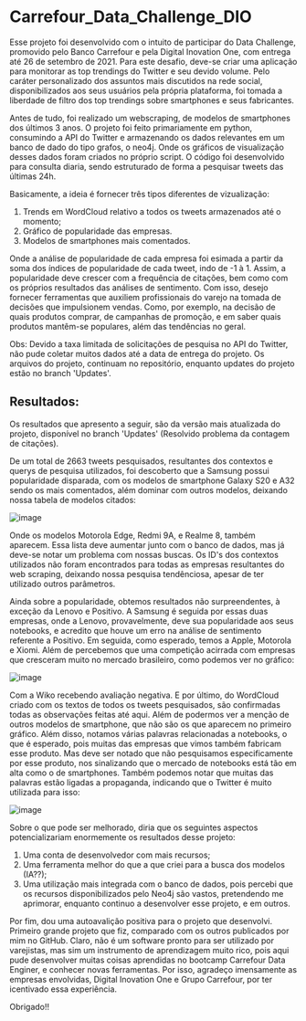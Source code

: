 # Carrefour_Data_Challenge_DIO

  Esse projeto foi desenvolvido com o intuito de participar do Data Challenge, promovido pelo Banco Carrefour e pela Digital Inovation One, com entrega até 26 de setembro de 2021. 
Para este desafio, deve-se criar uma aplicação para monitorar as top trendings do Twitter e seu devido volume. Pelo caráter personalizado dos assuntos mais discutidos na rede 
social, disponibilizados aos seus usuários pela própria plataforma, foi tomada a liberdade de filtro dos top trendings sobre smartphones e seus fabricantes.

   Antes de tudo, foi realizado um webscraping, de modelos de smartphones dos últimos 3 anos. O projeto foi feito primariamente em python, consumindo a API do Twitter e armazenando os dados relevantes em um banco de dado do tipo grafos, o neo4j. Onde os gráficos de visualização desses dados foram criados no próprio script. O código foi desenvolvido para consulta diaria, sendo estruturado de forma a pesquisar tweets das últimas 24h.

 Basicamente, a ideia é fornecer três tipos diferentes de vizualização:
1) Trends em WordCloud relativo a todos os tweets armazenados até o momento; 
2) Gráfico de popularidade das empresas.
3) Modelos de smartphones mais comentados.

 Onde a análise de popularidade de cada empresa foi esimada a partir da soma dos índices de popularidade de cada tweet, indo de -1 à 1. Assim, a popularidade deve crescer com a frequência de citações, bem como com os próprios resultados das análises de sentimento. Com isso, desejo fornecer ferramentas que auxiliem profissionais do varejo na tomada de decisões que impulsionem vendas. Como, por exemplo, na decisão de quais produtos comprar, de campanhas de promoção, e em saber quais produtos mantêm-se populares, além das tendências no geral.

 
Obs: Devido a taxa limitada de solicitações de pesquisa no API do Twitter, não pude coletar muitos dados até a data de entrega do projeto. Os arquivos do projeto, continuam no repositório, enquanto updates do projeto estão no branch 'Updates'.





## Resultados:
Os resultados que apresento a seguir, são da versão mais atualizada do projeto, disponível no branch 'Updates' (Resolvido problema da contagem de citações).
  
  De um total de 2663 tweets pesquisados, resultantes dos contextos e querys de pesquisa utilizados, foi descoberto que a Samsung possui popularidade disparada, com os modelos de smartphone Galaxy S20 e A32 sendo os mais comentados, além dominar com outros modelos, deixando nossa tabela de modelos citados:
  
![image](https://user-images.githubusercontent.com/86700373/135628805-e1dcd3cd-bafb-4ebe-91f5-f5396728a547.png)




Onde os modelos Motorola Edge, Redmi 9A, e Realme 8, também aparecem. Essa lista deve aumentar junto com o banco de dados, mas já deve-se notar um problema com nossas buscas. Os ID's dos contextos utilizados não foram encontrados para todas as empresas resultantes do web scraping, deixando nossa pesquisa tendênciosa, apesar de ter utilizado outros parâmetros. 

  Ainda sobre a popularidade, obtemos resultados não surpreendentes, à exceção da Lenovo e Positivo. A Samsung é seguida por essas duas empresas, onde a Lenovo, provavelmente, deve sua popularidade aos seus notebooks, e acredito que houve um erro na análise de sentimento referente a Positivo. Em seguida, como esperado, temos a Apple, Motorola e Xiomi. Além de percebemos que uma competição acirrada com empresas que cresceram muito no mercado brasileiro, como podemos ver no gráfico:
  
![image](https://user-images.githubusercontent.com/86700373/135611969-ec09e785-0915-4a6f-90a0-79237eea19dc.png)



Com a Wiko recebendo avaliação negativa.
  E por último, do WordCloud criado com os textos de todos os tweets pesquisados, são confirmadas todas as observações feitas até aqui. Além de podermos ver a menção de outros modelos de smartphone, que não são os que aparecem no primeiro gráfico. Além disso, notamos várias palavras relacionadas a notebooks, o que é esperado, pois muitas das empresas que vimos também fabricam esse produto. Mas deve ser notado que não pesquisamos especificamente por esse produto, nos sinalizando que o mercado de notebooks está tão em alta como o de smartphones. Também podemos notar que muitas das palavras estão ligadas a propaganda, indicando que o Twitter é muito utilizada para isso:
  
 ![image](https://user-images.githubusercontent.com/86700373/135612019-461c720a-6df5-4c1c-bdb8-c37811a35da1.png)


  
  Sobre o que pode ser melhorado, diria que os seguintes aspectos potencializariam enormemente os resultados desse projeto:
  1) Uma conta de desenvolvedor com mais recursos;
  2) Uma ferramenta melhor do que a que criei para a busca dos modelos (IA??);
  3) Uma utilização mais integrada com o banco de dados, pois percebi que os recursos disponibilizados pelo Neo4j são vastos, pretendendo me aprimorar, enquanto continuo a desenvolver esse projeto, e em outros.
 
  Por fim, dou uma autoavalição positiva para o projeto que desenvolvi. Primeiro grande projeto que fiz, comparado com os outros publicados por mim no GitHub. Claro, não é um software pronto para ser utilizado por varejistas, mas sim um instrumento de aprendizagem muito rico, pois aqui pude desenvolver muitas coisas aprendidas no bootcamp Carrefour Data Enginer, e conhecer novas ferramentas. Por isso, agradeço imensamente as empresas envolvidas, Digital Inovation One e Grupo Carrefour, por ter icentivado essa experiência.
  
Obrigado!!
